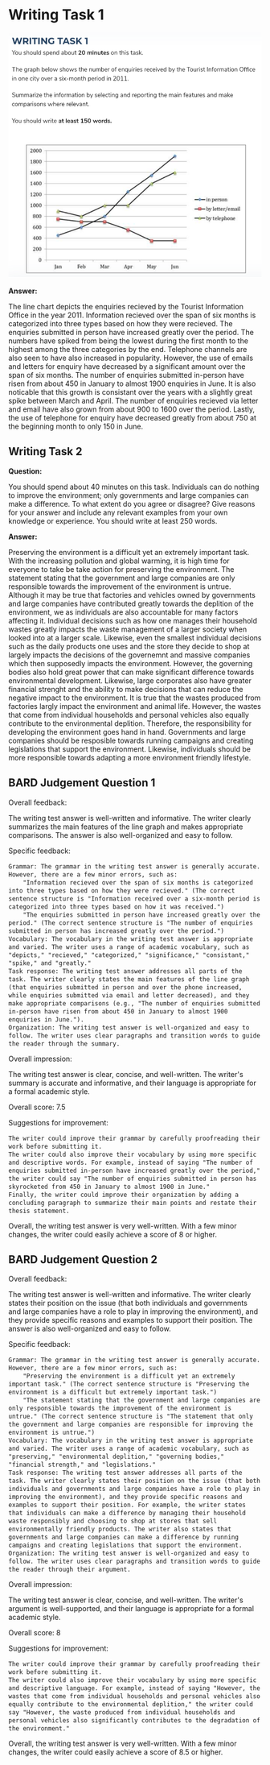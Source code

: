
# Writing Task 1

![Question](images/test-3-question.png)

**Answer:**

The line chart depicts the enquiries recieved by the Tourist Information Office in the year 2011. Information recieved over the span of six months is categorized into three types based on how they were recieved.
The enquiries submitted in person have increased greatly over the period. The numbers have spiked from being the lowest during the first month to the highest among the three categories by the end. Telephone channels are also seen to have also increased in popularity. However, the use of emails and letters for enquiry have decreased by a significant amount over the span of six months.
The number of enquiries submitted in-person have risen from about 450 in January to almost 1900 enquiries in June. It is also noticable that this growth is consistant over the years with a slightly great spike between March and April.
The number of enquiries recieved via letter and email have also grown from about 900 to 1600 over the period. Lastly, the use of telephone for enquiry have decreased greatly from about 750 at the beginning month to only 150 in June.

## Writing Task 2

**Question:**

You should spend about 40 minutes on this task. Individuals can do nothing to improve the environment; only governments and large companies can make a difference. To what extent do you agree or disagree? Give reasons for your answer and include any relevant examples from your own knowledge or experience. You should write at least 250 words.

**Answer:**

Preserving the environment is a difficult yet an extremely important task. With the increasing pollution and global warming, it is high time for everyone to take be take action for preserving the environment. The statement stating that the government and large companies are only responsible towards the improvement of the environment is untrue.
Although it may be true that factories and vehicles owned by governments and large companies have contributed greatly towards the deplition of the environment, we as individuals are also accountable for many factors affecting it. Individual decisions such as how one manages their household wastes greatly impacts the waste management of a larger society when looked into at a larger scale. Likewise, even the smallest individual decisions such as the daily products one uses and the store they decide to shop at largely impacts the decisions of the governemnt and massive companies which then supposedly impacts the environment.
However, the governing bodies also hold great power that can make significant difference towards environmental development. Likewise, large corporates also have greater financial strenght and the ability to make decisions that can reduce the negative impact to the environment. It is true that the wastes produced from factories largly impact the environment and animal life. However, the wastes that come from individual households and personal vehicles also equally contribute to the environmental deplition.
Therefore, the responsibility for developing the environment goes hand in hand. Governments and large companies should be resposible towards running campaigns and creating legislations that support the environment. Likewise, individuals should be more responsible towards adapting a more environment friendly lifestyle.

## BARD Judgement Question 1

Overall feedback:

The writing test answer is well-written and informative. The writer clearly summarizes the main features of the line graph and makes appropriate comparisons. The answer is also well-organized and easy to follow.

Specific feedback:

    Grammar: The grammar in the writing test answer is generally accurate. However, there are a few minor errors, such as:
        "Information recieved over the span of six months is categorized into three types based on how they were recieved." (The correct sentence structure is "Information received over a six-month period is categorized into three types based on how it was received.")
        "The enquiries submitted in person have increased greatly over the period." (The correct sentence structure is "The number of enquiries submitted in person has increased greatly over the period.")
    Vocabulary: The vocabulary in the writing test answer is appropriate and varied. The writer uses a range of academic vocabulary, such as "depicts," "recieved," "categorized," "significance," "consistant," "spike," and "greatly."
    Task response: The writing test answer addresses all parts of the task. The writer clearly states the main features of the line graph (that enquiries submitted in person and over the phone increased, while enquiries submitted via email and letter decreased), and they make appropriate comparisons (e.g., "The number of enquiries submitted in-person have risen from about 450 in January to almost 1900 enquiries in June.").
    Organization: The writing test answer is well-organized and easy to follow. The writer uses clear paragraphs and transition words to guide the reader through the summary.

Overall impression:

The writing test answer is clear, concise, and well-written. The writer's summary is accurate and informative, and their language is appropriate for a formal academic style.

Overall score: 7.5

Suggestions for improvement:

    The writer could improve their grammar by carefully proofreading their work before submitting it.
    The writer could also improve their vocabulary by using more specific and descriptive words. For example, instead of saying "The number of enquiries submitted in-person have increased greatly over the period," the writer could say "The number of enquiries submitted in person has skyrocketed from 450 in January to almost 1900 in June."
    Finally, the writer could improve their organization by adding a concluding paragraph to summarize their main points and restate their thesis statement.

Overall, the writing test answer is very well-written. With a few minor changes, the writer could easily achieve a score of 8 or higher.

## BARD Judgement Question 2

Overall feedback:

The writing test answer is well-written and informative. The writer clearly states their position on the issue (that both individuals and governments and large companies have a role to play in improving the environment), and they provide specific reasons and examples to support their position. The answer is also well-organized and easy to follow.

Specific feedback:

    Grammar: The grammar in the writing test answer is generally accurate. However, there are a few minor errors, such as:
        "Preserving the environment is a difficult yet an extremely important task." (The correct sentence structure is "Preserving the environment is a difficult but extremely important task.")
        "The statement stating that the government and large companies are only responsible towards the improvement of the environment is untrue." (The correct sentence structure is "The statement that only the government and large companies are responsible for improving the environment is untrue.")
    Vocabulary: The vocabulary in the writing test answer is appropriate and varied. The writer uses a range of academic vocabulary, such as "preserving," "environmental deplition," "governing bodies," "financial strength," and "legislations."
    Task response: The writing test answer addresses all parts of the task. The writer clearly states their position on the issue (that both individuals and governments and large companies have a role to play in improving the environment), and they provide specific reasons and examples to support their position. For example, the writer states that individuals can make a difference by managing their household waste responsibly and choosing to shop at stores that sell environmentally friendly products. The writer also states that governments and large companies can make a difference by running campaigns and creating legislations that support the environment.
    Organization: The writing test answer is well-organized and easy to follow. The writer uses clear paragraphs and transition words to guide the reader through their argument.

Overall impression:

The writing test answer is clear, concise, and well-written. The writer's argument is well-supported, and their language is appropriate for a formal academic style.

Overall score: 8

Suggestions for improvement:

    The writer could improve their grammar by carefully proofreading their work before submitting it.
    The writer could also improve their vocabulary by using more specific and descriptive language. For example, instead of saying "However, the wastes that come from individual households and personal vehicles also equally contribute to the environmental deplition," the writer could say "However, the waste produced from individual households and personal vehicles also significantly contributes to the degradation of the environment."

Overall, the writing test answer is very well-written. With a few minor changes, the writer could easily achieve a score of 8.5 or higher.